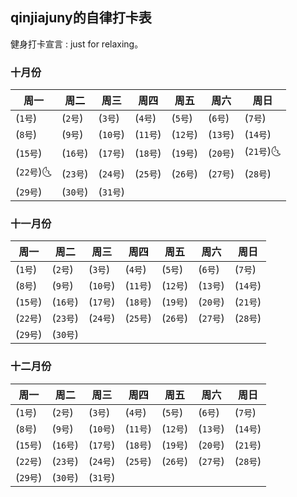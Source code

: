 ## qinjiajuny的自律打卡表

健身打卡宣言 : just  for relaxing。

### 

### 十月份

| 周一      | 周二     | 周三     | 周四     | 周五     | 周六     | 周日      |
| --------- | -------- | -------- | -------- | -------- | -------- | --------- |
| (`1号`)   | (`2号`)  | (`3号`)  | (`4号`)  | (`5号`)  | (`6号`)  | (`7号`)   |
| (`8号`)   | (`9号`)  | (`10号`) | (`11号`) | (`12号`) | (`13号`) | (`14号`)  |
| (`15号`)  | (`16号`) | (`17号`) | (`18号`) | (`19号`) | (`20号`) | (`21号`)🌜 |
| (`22号`)🌜 | (`23号`) | (`24号`) | (`25号`) | (`26号`) | (`27号`) | (`28号`)  |
| (`29号`)  | (`30号`) | (`31号`) |          |          |          |           |

### 十一月份

| 周一     | 周二     | 周三     | 周四     | 周五     | 周六     | 周日     |
| -------- | -------- | -------- | -------- | -------- | -------- | -------- |
| (`1号`)  | (`2号`)  | (`3号`)  | (`4号`)  | (`5号`)  | (`6号`)  | (`7号`)  |
| (`8号`)  | (`9号`)  | (`10号`) | (`11号`) | (`12号`) | (`13号`) | (`14号`) |
| (`15号`) | (`16号`) | (`17号`) | (`18号`) | (`19号`) | (`20号`) | (`21号`) |
| (`22号`) | (`23号`) | (`24号`) | (`25号`) | (`26号`) | (`27号`) | (`28号`) |
| (`29号`) | (`30号`) |          |          |          |          |          |

### 十二月份

| 周一     | 周二     | 周三     | 周四     | 周五     | 周六     | 周日     |
| -------- | -------- | -------- | -------- | -------- | -------- | -------- |
| (`1号`)  | (`2号`)  | (`3号`)  | (`4号`)  | (`5号`)  | (`6号`)  | (`7号`)  |
| (`8号`)  | (`9号`)  | (`10号`) | (`11号`) | (`12号`) | (`13号`) | (`14号`) |
| (`15号`) | (`16号`) | (`17号`) | (`18号`) | (`19号`) | (`20号`) | (`21号`) |
| (`22号`) | (`23号`) | (`24号`) | (`25号`) | (`26号`) | (`27号`) | (`28号`) |
| (`29号`) | (`30号`) | (`31号`) |          |          |          |          |